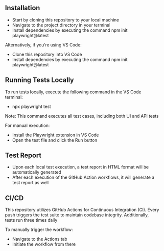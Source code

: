 ## Installation

- Start by cloning this repository to your local machine
- Navigate to the project directory in your terminal
- Install dependencies by executing the command npm init playwright@latest

Alternatively, if you're using VS Code:

- Clone this repository into VS Code
- Install dependencies by executing the command npm init playwright@latest

## Running Tests Locally
To run tests locally, execute the following command in the VS Code terminal:

- npx playwright test

Note: This command executes all test cases, including both UI and API tests

For manual execution:

- Install the Playwright extension in VS Code
- Open the test file and click the Run button

## Test Report

- Upon each local test execution, a test report in HTML format will be automatically generated
- After each execution of the GitHub Action workflows, it will generate a test report as well

## CI/CD
This repository utilizes GitHub Actions for Continuous Integration (CI). Every push triggers the test suite to maintain codebase integrity. Additionally, tests run three times daily

To manually trigger the workflow:
- Navigate to the Actions tab
- Initiate the workflow from there